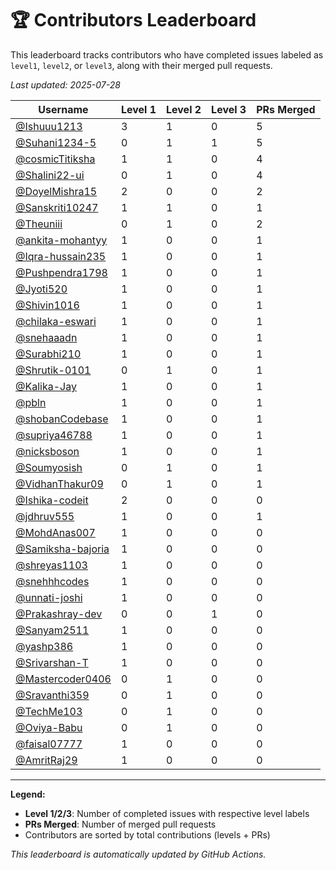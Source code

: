 # 🏆 Contributors Leaderboard

This leaderboard tracks contributors who have completed issues labeled as `level1`, `level2`, or `level3`, along with their merged pull requests.

*Last updated: 2025-07-28*

| Username | Level 1 | Level 2 | Level 3 | PRs Merged |
|----------|---------|---------|---------|-------------|
| [@Ishuuu1213](https://github.com/Ishuuu1213) | 3 | 1 | 0 | 5 |
| [@Suhani1234-5](https://github.com/Suhani1234-5) | 0 | 1 | 1 | 5 |
| [@cosmicTitiksha](https://github.com/cosmicTitiksha) | 1 | 1 | 0 | 4 |
| [@Shalini22-ui](https://github.com/Shalini22-ui) | 0 | 1 | 0 | 4 |
| [@DoyelMishra15](https://github.com/DoyelMishra15) | 2 | 0 | 0 | 2 |
| [@Sanskriti10247](https://github.com/Sanskriti10247) | 1 | 1 | 0 | 1 |
| [@Theuniii](https://github.com/Theuniii) | 0 | 1 | 0 | 2 |
| [@ankita-mohantyy](https://github.com/ankita-mohantyy) | 1 | 0 | 0 | 1 |
| [@Iqra-hussain235](https://github.com/Iqra-hussain235) | 1 | 0 | 0 | 1 |
| [@Pushpendra1798](https://github.com/Pushpendra1798) | 1 | 0 | 0 | 1 |
| [@Jyoti520](https://github.com/Jyoti520) | 1 | 0 | 0 | 1 |
| [@Shivin1016](https://github.com/Shivin1016) | 1 | 0 | 0 | 1 |
| [@chilaka-eswari](https://github.com/chilaka-eswari) | 1 | 0 | 0 | 1 |
| [@snehaaadn](https://github.com/snehaaadn) | 1 | 0 | 0 | 1 |
| [@Surabhi210](https://github.com/Surabhi210) | 1 | 0 | 0 | 1 |
| [@Shrutik-0101](https://github.com/Shrutik-0101) | 0 | 1 | 0 | 1 |
| [@Kalika-Jay](https://github.com/Kalika-Jay) | 1 | 0 | 0 | 1 |
| [@pbln](https://github.com/pbln) | 1 | 0 | 0 | 1 |
| [@shobanCodebase](https://github.com/shobanCodebase) | 1 | 0 | 0 | 1 |
| [@supriya46788](https://github.com/supriya46788) | 1 | 0 | 0 | 1 |
| [@nicksboson](https://github.com/nicksboson) | 1 | 0 | 0 | 1 |
| [@Soumyosish](https://github.com/Soumyosish) | 0 | 1 | 0 | 1 |
| [@VidhanThakur09](https://github.com/VidhanThakur09) | 0 | 1 | 0 | 1 |
| [@Ishika-codeit](https://github.com/Ishika-codeit) | 2 | 0 | 0 | 0 |
| [@jdhruv555](https://github.com/jdhruv555) | 1 | 0 | 0 | 1 |
| [@MohdAnas007](https://github.com/MohdAnas007) | 1 | 0 | 0 | 0 |
| [@Samiksha-bajoria](https://github.com/Samiksha-bajoria) | 1 | 0 | 0 | 0 |
| [@shreyas1103](https://github.com/shreyas1103) | 1 | 0 | 0 | 0 |
| [@snehhhcodes](https://github.com/snehhhcodes) | 1 | 0 | 0 | 0 |
| [@unnati-joshi](https://github.com/unnati-joshi) | 1 | 0 | 0 | 0 |
| [@Prakashray-dev](https://github.com/Prakashray-dev) | 0 | 0 | 1 | 0 |
| [@Sanyam2511](https://github.com/Sanyam2511) | 1 | 0 | 0 | 0 |
| [@yashp386](https://github.com/yashp386) | 1 | 0 | 0 | 0 |
| [@Srivarshan-T](https://github.com/Srivarshan-T) | 1 | 0 | 0 | 0 |
| [@Mastercoder0406](https://github.com/Mastercoder0406) | 0 | 1 | 0 | 0 |
| [@Sravanthi359](https://github.com/Sravanthi359) | 0 | 1 | 0 | 0 |
| [@TechMe103](https://github.com/TechMe103) | 0 | 1 | 0 | 0 |
| [@Oviya-Babu](https://github.com/Oviya-Babu) | 0 | 1 | 0 | 0 |
| [@faisal07777](https://github.com/faisal07777) | 1 | 0 | 0 | 0 |
| [@AmritRaj29](https://github.com/AmritRaj29) | 1 | 0 | 0 | 0 |

---

**Legend:**
- **Level 1/2/3**: Number of completed issues with respective level labels
- **PRs Merged**: Number of merged pull requests
- Contributors are sorted by total contributions (levels + PRs)

*This leaderboard is automatically updated by GitHub Actions.*
